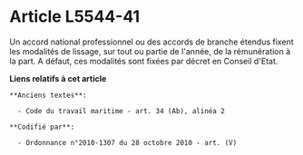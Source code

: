 # Article L5544-41

Un accord national professionnel ou des accords de branche étendus fixent les modalités de lissage, sur tout ou partie de
l'année, de la rémunération à la part. A défaut, ces modalités sont fixées par décret en Conseil d'Etat.

**Liens relatifs à cet article**

	**Anciens textes**:

	  - Code du travail maritime - art. 34 (Ab), alinéa 2

	**Codifié par**:

	  - Ordonnance n°2010-1307 du 28 octobre 2010 - art. (V)
